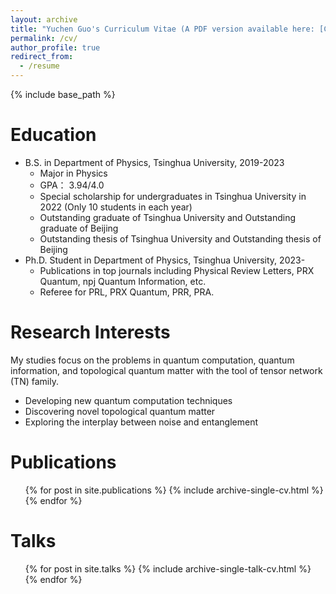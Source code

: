 ```yaml
---
layout: archive
title: "Yuchen Guo's Curriculum Vitae (A PDF version available here: [CV of Yuchen Guo](../assets/CV.pdf))"
permalink: /cv/
author_profile: true
redirect_from:
  - /resume
---
```


{% include base_path %}

Education
======
* B.S. in Department of Physics, Tsinghua University, 2019-2023
  * Major in Physics
  * GPA： 3.94/4.0
  * Special scholarship for undergraduates in Tsinghua University in 2022 (Only 10 students in each year)
  * Outstanding graduate of Tsinghua University and Outstanding graduate of Beijing
  * Outstanding thesis of Tsinghua University and Outstanding thesis of Beijing
* Ph.D. Student in Department of Physics, Tsinghua University, 2023-
  * Publications in top journals including Physical Review Letters, PRX Quantum, npj Quantum Information, etc.
  * Referee for PRL, PRX Quantum, PRR, PRA.
  
Research Interests
======
My studies focus on the problems in quantum computation, quantum information, and topological quantum matter with the tool of tensor network (TN) family.
* Developing new quantum computation techniques
* Discovering novel topological quantum matter
* Exploring the interplay between noise and entanglement

Publications
======
  <ul>{% for post in site.publications %}
    {% include archive-single-cv.html %}
  {% endfor %}</ul>
  
Talks
======
  <ul>{% for post in site.talks %}
    {% include archive-single-talk-cv.html %}
  {% endfor %}</ul>
  
